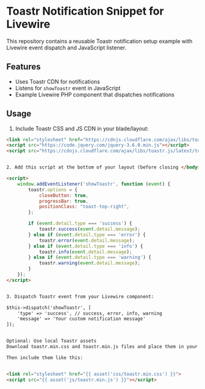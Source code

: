 # Toastr Notification Snippet for Livewire

This repository contains a reusable Toastr notification setup example with Livewire event dispatch and JavaScript listener.

## Features

- Uses Toastr CDN for notifications
- Listens for `showToastr` event in JavaScript
- Example Livewire PHP component that dispatches notifications

## Usage

1. Include Toastr CSS and JS CDN in your blade/layout:

```html
<link rel="stylesheet" href="https://cdnjs.cloudflare.com/ajax/libs/toastr.js/latest/toastr.min.css" />
<script src="https://code.jquery.com/jquery-3.6.0.min.js"></script>
<script src="https://cdnjs.cloudflare.com/ajax/libs/toastr.js/latest/toastr.min.js"></script>


2. Add this script at the bottom of your layout (before closing </body>):

<script>
    window.addEventListener('showToastr', function (event) {
        toastr.options = {
            closeButton: true,
            progressBar: true,
            positionClass: "toast-top-right",
        };

        if (event.detail.type === 'success') {
            toastr.success(event.detail.message);
        } else if (event.detail.type === 'error') {
            toastr.error(event.detail.message);
        } else if (event.detail.type === 'info') {
            toastr.info(event.detail.message);
        } else if (event.detail.type === 'warning') {
            toastr.warning(event.detail.message);
        }
    });
</script>


3. Dispatch Toastr event from your Livewire component:

$this->dispatch('showToastr', [
    'type' => 'success', // success, error, info, warning
    'message' => 'Your custom notification message'
]);


Optional: Use local Toastr assets
Download toastr.min.css and toastr.min.js files and place them in your project’s public folder.

Then include them like this:


<link rel="stylesheet" href="{{ asset('css/toastr.min.css') }}">
<script src="{{ asset('js/toastr.min.js') }}"></script>
